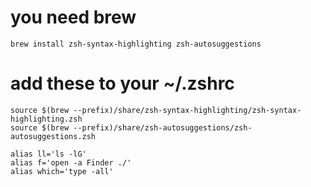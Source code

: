 # you need brew
```
brew install zsh-syntax-highlighting zsh-autosuggestions
```

# add these to your ~/.zshrc
```
source $(brew --prefix)/share/zsh-syntax-highlighting/zsh-syntax-highlighting.zsh
source $(brew --prefix)/share/zsh-autosuggestions/zsh-autosuggestions.zsh

alias ll='ls -lG'
alias f='open -a Finder ./'
alias which='type -all'
```

